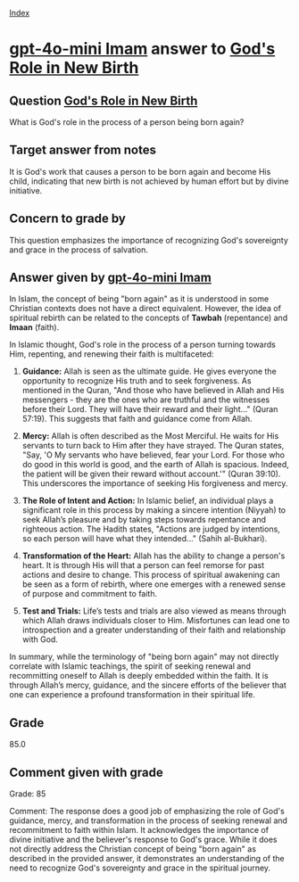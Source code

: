 
[Index](../../index.md)
# [gpt-4o-mini Imam](../../answering_models/gpt-4o-mini_Imam.md) answer to [God's Role in New Birth](../../questions/God's_Role_in_New_Birth.md)

## Question [God's Role in New Birth](../../questions/God's_Role_in_New_Birth.md)
What is God's role in the process of a person being born again?

## Target answer from notes
It is God's work that causes a person to be born again and become His child, indicating that new birth is not achieved by human effort but by divine initiative.

## Concern to grade by
This question emphasizes the importance of recognizing God's sovereignty and grace in the process of salvation.

## Answer given by [gpt-4o-mini Imam](../../answering_models/gpt-4o-mini_Imam.md)
In Islam, the concept of being "born again" as it is understood in some Christian contexts does not have a direct equivalent. However, the idea of spiritual rebirth can be related to the concepts of **Tawbah** (repentance) and **Imaan** (faith). 

In Islamic thought, God's role in the process of a person turning towards Him, repenting, and renewing their faith is multifaceted:

1. **Guidance:** Allah is seen as the ultimate guide. He gives everyone the opportunity to recognize His truth and to seek forgiveness. As mentioned in the Quran, "And those who have believed in Allah and His messengers - they are the ones who are truthful and the witnesses before their Lord. They will have their reward and their light..." (Quran 57:19). This suggests that faith and guidance come from Allah.

2. **Mercy:** Allah is often described as the Most Merciful. He waits for His servants to turn back to Him after they have strayed. The Quran states, "Say, 'O My servants who have believed, fear your Lord. For those who do good in this world is good, and the earth of Allah is spacious. Indeed, the patient will be given their reward without account.'" (Quran 39:10). This underscores the importance of seeking His forgiveness and mercy.

3. **The Role of Intent and Action:** In Islamic belief, an individual plays a significant role in this process by making a sincere intention (Niyyah) to seek Allah’s pleasure and by taking steps towards repentance and righteous action. The Hadith states, "Actions are judged by intentions, so each person will have what they intended..." (Sahih al-Bukhari).

4. **Transformation of the Heart:** Allah has the ability to change a person's heart. It is through His will that a person can feel remorse for past actions and desire to change. This process of spiritual awakening can be seen as a form of rebirth, where one emerges with a renewed sense of purpose and commitment to faith.

5. **Test and Trials:** Life’s tests and trials are also viewed as means through which Allah draws individuals closer to Him. Misfortunes can lead one to introspection and a greater understanding of their faith and relationship with God.

In summary, while the terminology of "being born again" may not directly correlate with Islamic teachings, the spirit of seeking renewal and recommitting oneself to Allah is deeply embedded within the faith. It is through Allah’s mercy, guidance, and the sincere efforts of the believer that one can experience a profound transformation in their spiritual life.

## Grade
85.0

## Comment given with grade
Grade: 85

Comment: The response does a good job of emphasizing the role of God's guidance, mercy, and transformation in the process of seeking renewal and recommitment to faith within Islam. It acknowledges the importance of divine initiative and the believer's response to God's grace. While it does not directly address the Christian concept of being "born again" as described in the provided answer, it demonstrates an understanding of the need to recognize God's sovereignty and grace in the spiritual journey.
